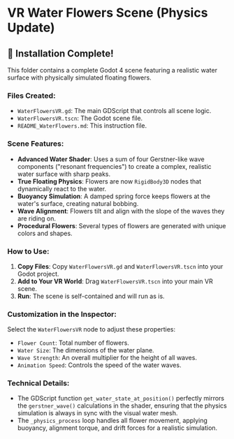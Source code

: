 # VR Water Flowers Scene (Physics Update)

## 🌸 Installation Complete!

This folder contains a complete Godot 4 scene featuring a realistic water surface with physically simulated floating flowers.

### Files Created:
- `WaterFlowersVR.gd`: The main GDScript that controls all scene logic.
- `WaterFlowersVR.tscn`: The Godot scene file.
- `README_WaterFlowers.md`: This instruction file.

### Scene Features:
- **Advanced Water Shader**: Uses a sum of four Gerstner-like wave components ("resonant frequencies") to create a complex, realistic water surface with sharp peaks.
- **True Floating Physics**: Flowers are now `RigidBody3D` nodes that dynamically react to the water.
- **Buoyancy Simulation**: A damped spring force keeps flowers at the water's surface, creating natural bobbing.
- **Wave Alignment**: Flowers tilt and align with the slope of the waves they are riding on.
- **Procedural Flowers**: Several types of flowers are generated with unique colors and shapes.

### How to Use:

1.  **Copy Files**: Copy `WaterFlowersVR.gd` and `WaterFlowersVR.tscn` into your Godot project.
2.  **Add to Your VR World**: Drag `WaterFlowersVR.tscn` into your main VR scene.
3.  **Run**: The scene is self-contained and will run as is.

### Customization in the Inspector:

Select the `WaterFlowersVR` node to adjust these properties:

-   `Flower Count`: Total number of flowers.
-   `Water Size`: The dimensions of the water plane.
-   `Wave Strength`: An overall multiplier for the height of all waves.
-   `Animation Speed`: Controls the speed of the water waves.

### Technical Details:
- The GDScript function `get_water_state_at_position()` perfectly mirrors the `gerstner_wave()` calculations in the shader, ensuring that the physics simulation is always in sync with the visual water mesh.
- The `_physics_process` loop handles all flower movement, applying buoyancy, alignment torque, and drift forces for a realistic simulation.
